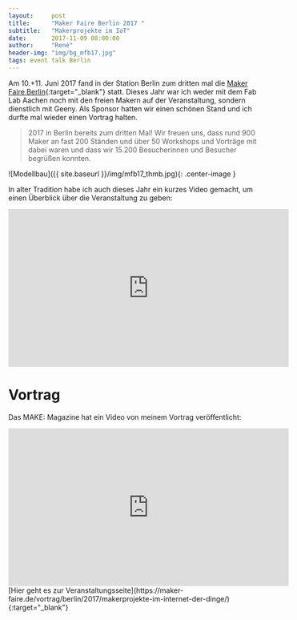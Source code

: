 ```yaml
---
layout:     post
title:      "Maker Faire Berlin 2017 "
subtitle:   "Makerprojekte im IoT"
date:       2017-11-09 08:00:00
author:     "René"
header-img: "img/bg_mfb17.jpg"
tags: event talk Berlin
---
```

Am 10.+11. Juni 2017 fand in der Station Berlin zum dritten mal die [Maker Faire Berlin](https://maker-faire.de/archiv/berlin-2017/){:target="_blank"} statt. Dieses Jahr war ich weder mit dem Fab Lab Aachen noch mit den freien Makern auf der Veranstaltung, sondern dienstlich mit Geeny. Als Sponsor hatten wir einen schönen Stand und ich durfte mal wieder einen Vortrag halten.

> 2017 in Berlin bereits zum dritten Mal! Wir freuen uns, dass rund 900 Maker an fast 200 Ständen und über 50 Workshops und Vorträge mit dabei waren und dass wir 15.200 Besucherinnen und Besucher begrüßen konnten.

![Modellbau]({{ site.baseurl }}/img/mfb17_thmb.jpg){: .center-image }

In alter Tradition habe ich auch dieses Jahr ein kurzes Video gemacht, um einen Überblick über die Veranstaltung zu geben:
<div class="videoWrapper">
<iframe width="560" height="315" src="https://www.youtube.com/embed/Ak-EWFQIagc?rel=0" frameborder="0" allowfullscreen></iframe>
</div>

# Vortrag

Das MAKE: Magazine hat ein Video von meinem Vortrag veröffentlicht:
<div class="videoWrapper">
<iframe width="560" height="315" src="https://www.youtube.com/embed/mEFt9w6_AmE?rel=0" frameborder="0" allowfullscreen></iframe>
</div>
[Hier geht es zur Veranstaltungsseite](https://maker-faire.de/vortrag/berlin/2017/makerprojekte-im-internet-der-dinge/){:target="_blank"}
